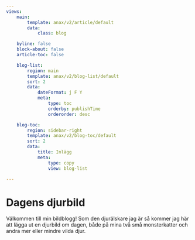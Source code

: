 ```yaml
---
views:
    main:
        template: anax/v2/article/default
        data:
            class: blog

    byline: false
    block-about: false
    article-toc: false

    blog-list:
        region: main
        template: anax/v2/blog-list/default
        sort: 2
        data:
            dateFormat: j F Y
            meta:
                type: toc
                orderby: publishTime
                orderorder: desc

    blog-toc:
        region: sidebar-right
        template: anax/v2/blog-toc/default
        sort: 2
        data:
            title: Inlägg
            meta:
                type: copy
                view: blog-list

---
```

Dagens djurbild
===========================

Välkommen till min bildblogg! Som den djurälskare jag är så kommer jag här att lägga ut en djurbild om dagen, både på mina två små monsterkatter och andra mer eller mindre vilda djur.
